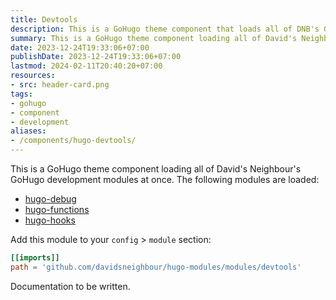 ```yaml
---
title: Devtools
description: This is a GoHugo theme component that loads all of DNB's GoHugo development modules at once. It will currently load hugo-debug, hugo-functions, and hugo-hooks.
summary: This is a GoHugo theme component loading all of David's Neighbour's GoHugo development modules at once. It will currently load hugo-debug, hugo-functions, and hugo-hooks.
date: 2023-12-24T19:33:06+07:00
publishDate: 2023-12-24T19:33:06+07:00
lastmod: 2024-02-11T20:40:20+07:00
resources:
- src: header-card.png
tags:
- gohugo
- component
- development
aliases:
- /components/hugo-devtools/
---
```


This is a GoHugo theme component loading all of David's Neighbour's GoHugo development modules at once. The following modules are loaded:

- [hugo-debug](https://kollitsch.dev/gohugo/debug/)
- [hugo-functions](https://kollitsch.dev/gohugo/functions/)
- [hugo-hooks](https://kollitsch.dev/gohugo/hooks/)

Add this module to your `config` > `module` section:

```toml
[[imports]]
path = 'github.com/davidsneighbour/hugo-modules/modules/devtools'
```

Documentation to be written.
